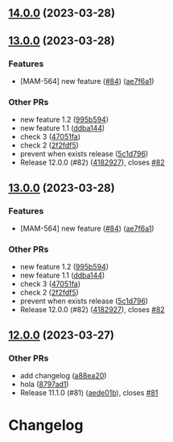 

## [14.0.0](https://github.com/nicolascavallin/htestapp/compare/12.0.0...14.0.0) (2023-03-28)

## [13.0.0](https://github.com/nicolascavallin/htestapp/compare/12.0.0...14.0.0) (2023-03-28)


### Features

* [MAM-564] new feature ([#84](https://github.com/nicolascavallin/htestapp/issues/84)) ([ae7f6a1](https://github.com/nicolascavallin/htestapp/commit/ae7f6a15f25d6bcdaa11615814ee92da894d880b))


### Other PRs

* new feature 1.2 ([995b594](https://github.com/nicolascavallin/htestapp/commit/995b594f6721292552df5a9569f37f9574038128))
* new feature 1.1 ([ddba144](https://github.com/nicolascavallin/htestapp/commit/ddba144743aa63b7616e6da2171cc0b4951962a9))
* check 3 ([47051fa](https://github.com/nicolascavallin/htestapp/commit/47051fa752340694a38c7527f29421238b3b9146))
* check 2 ([2f2fdf5](https://github.com/nicolascavallin/htestapp/commit/2f2fdf5bdcea6fbc75ee3c70f634a09386117557))
* prevent when exists release ([5c1d796](https://github.com/nicolascavallin/htestapp/commit/5c1d796cb051f0c20f76a3eefb34f23774f98bde))
* Release 12.0.0 (#82) ([4182927](https://github.com/nicolascavallin/htestapp/commit/418292759bf14995a8f432a70e91e7b0e400e893)), closes [#82](https://github.com/nicolascavallin/htestapp/issues/82)

## [13.0.0](https://github.com/nicolascavallin/htestapp/compare/12.0.0...13.0.0) (2023-03-28)


### Features

* [MAM-564] new feature ([#84](https://github.com/nicolascavallin/htestapp/issues/84)) ([ae7f6a1](https://github.com/nicolascavallin/htestapp/commit/ae7f6a15f25d6bcdaa11615814ee92da894d880b))


### Other PRs

* new feature 1.2 ([995b594](https://github.com/nicolascavallin/htestapp/commit/995b594f6721292552df5a9569f37f9574038128))
* new feature 1.1 ([ddba144](https://github.com/nicolascavallin/htestapp/commit/ddba144743aa63b7616e6da2171cc0b4951962a9))
* check 3 ([47051fa](https://github.com/nicolascavallin/htestapp/commit/47051fa752340694a38c7527f29421238b3b9146))
* check 2 ([2f2fdf5](https://github.com/nicolascavallin/htestapp/commit/2f2fdf5bdcea6fbc75ee3c70f634a09386117557))
* prevent when exists release ([5c1d796](https://github.com/nicolascavallin/htestapp/commit/5c1d796cb051f0c20f76a3eefb34f23774f98bde))
* Release 12.0.0 (#82) ([4182927](https://github.com/nicolascavallin/htestapp/commit/418292759bf14995a8f432a70e91e7b0e400e893)), closes [#82](https://github.com/nicolascavallin/htestapp/issues/82)

## [12.0.0](https://github.com/nicolascavallin/htestapp/compare/11.1.0...12.0.0) (2023-03-27)


### Other PRs

* add changelog ([a88ea20](https://github.com/nicolascavallin/htestapp/commit/a88ea2004b64714db23d49245f1c39f8497ecc57))
* hola ([8797ad1](https://github.com/nicolascavallin/htestapp/commit/8797ad154ea185a0412f48f43372a21aef334e57))
* Release 11.1.0 (#81) ([aede01b](https://github.com/nicolascavallin/htestapp/commit/aede01b042dfa63f0d1847b9366537e7e3893f33)), closes [#81](https://github.com/nicolascavallin/htestapp/issues/81)

# Changelog